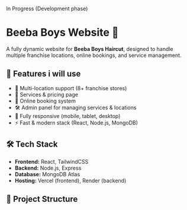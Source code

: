 In Progress (Development phase)


# Beeba Boys Website 💈

A fully dynamic website for **Beeba Boys Haircut**, designed to handle multiple franchise locations, online bookings, and service management.  

## 🚀 Features i will use 
- 📍 Multi-location support (8+ franchise stores)  
- 💈 Services & pricing page  
- 📅 Online booking system  
- 🛠️ Admin panel for managing services & locations  
- 📱 Fully responsive (mobile, tablet, desktop)  
- ⚡ Fast & modern stack (React, Node.js, MongoDB)  

## 🛠 Tech Stack
- **Frontend:** React, TailwindCSS  
- **Backend:** Node.js, Express  
- **Database:** MongoDB Atlas  
- **Hosting:** Vercel (frontend), Render (backend)  

## 📂 Project Structure
